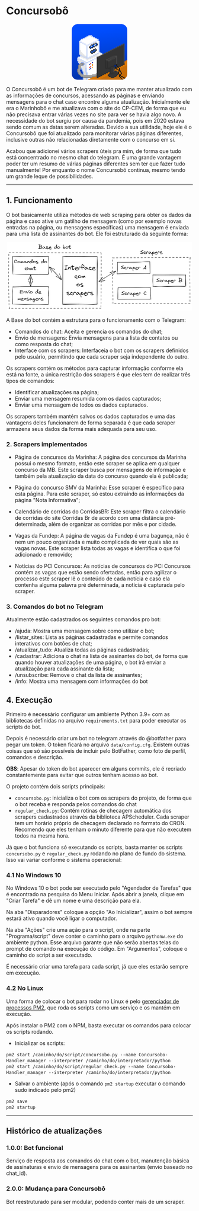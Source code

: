 # Concursobô

<p align="center">
<img src="readme_imgs/Concursobo.png" class="img-responsive" alt="Marinhobô" width="150px">
</p>

O Concursobô é um bot de Telegram criado para me manter atualizado com as informações de concursos, acessando as páginas
e enviando mensagens para o chat caso encontre alguma atualização. Inicialmente ele era o Marinhobô e me atualizava com
o site do CP-CEM, de forma que eu não precisava entrar várias vezes no site para ver se havia algo novo. A necessidade 
do bot surgiu por causa da pandemia, pois em 2020 estava sendo comum as datas serem alteradas. Devido a sua utilidade,
hoje ele é o Concursobô que foi atualizado para monitorar várias páginas diferentes, inclusive outras não relacionadas 
diretamente com o concurso em si.

Acabou que adicionei vários scrapers úteis pra mim, de forma que tudo está concentrado no mesmo chat do telegram. É uma
grande vantagem poder ter um resumo de várias páginas diferentes sem ter que fazer tudo manualmente! Por enquanto o nome
Concursobô continua, mesmo tendo um grande leque de possibilidades.

---

## 1. Funcionamento
O bot basicamente utiliza métodos de web scraping para obter os dados da página e caso ative um gatilho de mensagem 
(como por exemplo novas entradas na página, ou mensagens específicas) uma mensagem é enviada para uma lista de 
assinantes do bot. Ele foi estruturado da seguinte forma:

<p align="center">
<img src="readme_imgs/DiagramaBot.png" class="img-responsive" alt="Diagrama" width="500px">
</p>

A Base do bot contém a estrutura para o funcionamento com o Telegram:
* Comandos do chat: Aceita e gerencia os comandos do chat;
* Envio de mensagens: Envia mensagens para a lista de contatos ou como resposta do chat;
* Interface com os scrapers: Interfaceia o bot com os scrapers definidos pelo usuário, permitindo que cada scraper seja
independente do outro.

Os scrapers contém os métodos para capturar informação conforme ela está na fonte, a única restrição dos scrapers é que
eles tem de realizar três tipos de comandos:

* Identificar atualizações na página;
* Enviar uma mensagem resumida com os dados capturados;
* Enviar uma mensagem de todos os dados capturados.

Os scrapers também mantém salvos os dados capturados e uma das vantagens deles funcionarem de forma separada é que cada
scraper armazena seus dados da forma mais adequada para seu uso.

### 2. Scrapers implementados
* Página de concursos da Marinha: A página dos concursos da Marinha possui o mesmo formato, então este scraper se aplica
em qualquer concurso da MB. Este scraper busca por mensagens de informação e também pela atualização da data do concurso
quando ela é publicada;

* Página do concurso SMV da Marinha: Esse scraper é específico para esta página. Para este scraper, só estou extraindo
as informações da página "Nota Informativa";

* Calendário de corridas do CorridasBR: Este scraper filtra o calendário de corridas do site Corridas Br de acordo com 
uma distância pré-determinada, além de organizar as corridas por mês e por cidade.

* Vagas da Fundep: A página de vagas da Fundep é uma bagunça, não é nem um pouco organizada e muito complicada de ver 
quais são as vagas novas. Este scraper lista todas as vagas e identifica o que foi adicionado e removido;

* Notícias do PCI Concursos: As notícias de concursos do PCI Concursos contém as vagas que estão sendo ofertadas, então
para agilizar o processo este scraper lê o conteúdo de cada notícia e caso ela contenha alguma palavra pré determinada,
a notícia é capturada pelo scraper.

### 3. Comandos do bot no Telegram

Atualmente estão cadastrados os seguintes comandos pro bot:

* /ajuda: Mostra uma mensagem sobre como utilizar o bot;
* /listar_sites: Lista as páginas cadastradas e permite comandos interativos com botões de chat;
* /atualizar_tudo: Atualiza todas as páginas cadastradas;
* /cadastrar: Adiciona o chat na lista de assinantes do bot, de forma que quando houver atualizações de uma página, o
bot irá enviar a atualização para cada assinante da lista;
* /unsubscribe: Remove o chat da lista de assinantes;
* /info: Mostra uma mensagem com informações do bot

## 4. Execução

Primeiro é necessário configurar um ambiente Python 3.9+ com as bibliotecas definidas no arquivo ```requirements.txt```
para poder executar os scripts do bot.

Depois é necessário criar um bot no telegram através do @botfather para pegar um token. O token ficará no arquivo 
```data/config.cfg```. Existem outras coisas que só são possíveis de incluir pelo BotFather, como foto de perfil,
comandos e descrição.

**OBS**:
Apesar do token do bot aparecer em alguns commits, ele é recriado constantemente para evitar que outros tenham acesso 
ao bot.

O projeto contém dois scripts principais:
* ```concursobo.py```: inicializa o bot com os scrapers do projeto, de forma que o bot receba e responda pelos comandos
do chat
* ```regular_check.py```: Contém rotinas de checagem automática dos scrapers cadastrados através da biblioteca
APScheduler. Cada scraper tem um horário próprio de checagem declarado no formato do CRON. Recomendo que eles tenham
o minuto diferente para que não executem todos na mesma hora.

Já que o bot funciona só executando os scripts, basta manter os scripts ```concursobo.py``` e
 ```regular_check.py``` rodando no plano de fundo do sistema. Isso vai variar conforme o sistema operacional:

### 4.1 No Windows 10
No Windows 10 o bot pode ser executado pelo "Agendador de Tarefas" que é encontrado na pesquisa do Menu Iniciar. Após
abrir a janela, clique em "Criar Tarefa" e dê um nome e uma descrição para ela.

Na aba "Disparadores" coloque a opção "Ao Inicializar", assim o bot sempre estará ativo quando você ligar o computador.

Na aba "Ações" crie uma ação para o script, onde na parte "Programa/script" deve conter o caminho para o arquivo
```pythonw.exe``` do ambiente python. Esse arquivo garante que não serão abertas telas do prompt de comando na execução
do código. Em "Argumentos", coloque o caminho do script a ser executado.

É necessário criar uma tarefa para cada script, já que eles estarão sempre em execução.

### 4.2 No Linux
Uma forma de colocar o bot para rodar no Linux é pelo [gerenciador de processos PM2](https://pm2.keymetrics.io), que 
roda os scripts como um serviço e os mantém em execução.

Após instalar o PM2 com o NPM, basta executar os comandos para colocar os scripts rodando.


* Inicializar os scripts:
```
pm2 start /caminho/do/script/concursobo.py --name Concursobo-Handler_manager --interpreter /caminho/do/interpretador/python
pm2 start /caminho/do/script/regular_check.py --name Concursobo-Handler_manager --interpreter /caminho/do/interpretador/python
```
* Salvar o ambiente (após o comando ```pm2 startup``` executar o comando sudo indicado pelo pm2)
```
pm2 save
pm2 startup
```
---

## Histórico de atualizações

### 1.0.0: Bot funcional
Serviço de resposta aos comandos do chat com o bot, manutenção básica de assinaturas e envio de mensagens
para os assinantes (envio baseado no chat_id).

### 2.0.0: Mudança para Concursobô
Bot reestruturado para ser modular, podendo conter mais de um scraper.
